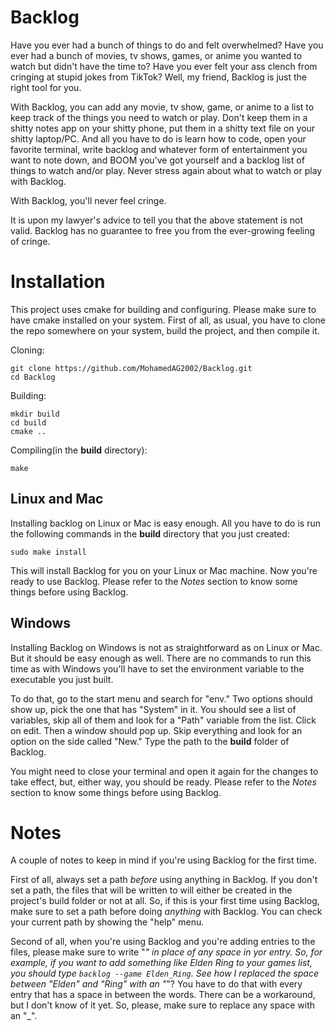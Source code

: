 # Backlog
Have you ever had a bunch of things to do and felt overwhelmed? Have you ever had a bunch of movies, tv shows, games, or anime you wanted to watch but didn't have the time to? Have you ever felt your ass clench from cringing at stupid jokes from TikTok? Well, my friend, Backlog is just the right tool for you. 

With Backlog, you can add any movie, tv show, game, or anime to a list to keep track of the things you need to watch or play. Don't keep them in a shitty notes app on your shitty phone, put them in a shitty text file on your shitty laptop/PC. And all you have to do is learn how to code, open your favorite terminal, write backlog and whatever form of entertainment you want to note down, and BOOM you've got yourself and a backlog list of things to watch and/or play. Never stress again about what to watch or play with Backlog.
 
 With Backlog, you'll never feel cringe.

It is upon my lawyer's advice to tell you that the above statement is not valid. Backlog has no guarantee to free you from the ever-growing feeling of cringe.  

# Installation
This project uses cmake for building and configuring. Please make sure to have cmake installed on your system. First of all, as usual, you have to clone the repo somewhere on your system, build the project, and then compile it.

Cloning:
~~~
git clone https://github.com/MohamedAG2002/Backlog.git
cd Backlog
~~~

Building:
~~~
mkdir build
cd build
cmake ..
~~~

Compiling(in the **build** directory):
~~~
make
~~~

## Linux and Mac
Installing backlog on Linux or Mac is easy enough. All you have to do is run the following commands in the **build** directory that you just created:

~~~
sudo make install
~~~

This will install Backlog for you on your Linux or Mac machine. Now you're ready to use Backlog. Please refer to the *Notes* section to know some things before using Backlog. 

## Windows
Installing Backlog on Windows is not as straightforward as on Linux or Mac. But it should be easy enough as well. There are no commands to run this time as with Windows you'll have to set the environment variable to the executable you just built.

To do that, go to the start menu and search for "env." Two options should show up, pick the one that has "System" in it. You should see a list of variables, skip all of them and look for a "Path" variable from the list. Click on edit. Then a window should pop up. Skip everything and look for an option on the side called "New." Type the path to the **build** folder of Backlog. 

You might need to close your terminal and open it again for the changes to take effect, but, either way, you should be ready. Please refer to the *Notes* section to know some things before using Backlog. 

# Notes
A couple of notes to keep in mind if you're using Backlog for the first time.

First of all, always set a path *before* using anything in Backlog. If you don't set a path, the files that will be written to will either be created in the project's build folder or not at all. So, if this is your first time using Backlog, make sure to set a path before doing *anything* with Backlog. You can check your current path by showing the "help" menu.

Second of all, when you're using Backlog and you're adding entries to the files, please make sure to write "_" in place of any space in yor entry. So, for example, if you want to add something like Elden Ring to your games list, you should type `backlog --game Elden_Ring`. See how I replaced the space between "Elden" and "Ring" with an "_"? You have to do that with every entry that has a space in between the words. There can be a workaround, but I don't know of it yet. So, please, make sure to replace any space with an "_".
